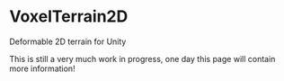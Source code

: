 # VoxelTerrain2D
Deformable 2D terrain for Unity

This is still a very much work in progress, one day this page will contain more information!
